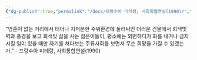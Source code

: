```yaml
---
{"dg-publish":true,"permalink":"/docs/프랑수아 미테랑, 사회통합연설(1990)/","title":"프랑수아 미테랑, 사회통합연설(1990)"}
---
```


"영혼이 없는 거리에서 태어나 지저분한 주위환경에 둘러싸인 더러운 건물에서 회색빛 벽과 풍경을 보고 회색빛 삶을 사는 젊은이들이, 평소에는 외면하다가 화를 내거나 금지시킬 일이 있을 때만 자기를 쳐다보는 주류사회를 보면서 무슨 희망을 가질 수 있겠는가." - 프랑수아 미테랑, 사회통합연설(1990)
